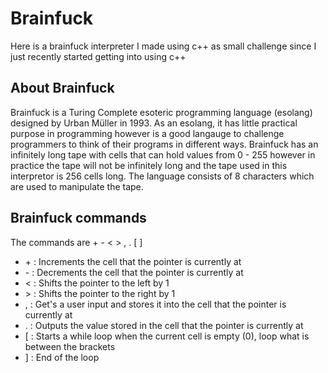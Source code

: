# Brainfuck
Here is a brainfuck interpreter I made using c++ as small challenge since I just recently started getting into using c++

## About Brainfuck
Brainfuck is a Turing Complete esoteric programming language (esolang) designed by Urban Müller in 1993. As an esolang, it has little practical purpose in programming however is a good langauge to challenge programmers to think of their programs in different ways. Brainfuck has an infinitely long tape with cells that can hold values from 0 - 255 however in practice the tape will not be infinitely long and the tape used in this interpretor is 256 cells long. The language consists of 8 characters which are used to manipulate the tape.

## Brainfuck commands
The commands are + - < > , . [ ]

- \+ : Increments the cell that the pointer is currently at
- \- : Decrements the cell that the pointer is currently at
- \< : Shifts the pointer to the left by 1
- \> : Shifts the pointer to the right by 1
- \, : Get's a user input and stores it into the cell that the pointer is currently at
- \. : Outputs the value stored in the cell that the pointer is currently at
- \[ : Starts a while loop when the current cell is empty (0), loop what is between the brackets
- \] : End of the loop
